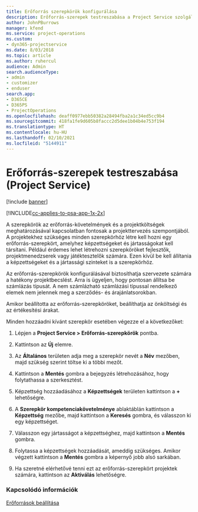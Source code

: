 ```yaml
---
title: Erőforrás szerepkörök konfigurálása
description: Erőforrás-szerepek testreszabása a Project Service szolgáltatásban
author: JohnPBurrows
manager: kfend
ms.service: project-operations
ms.custom:
- dyn365-projectservice
ms.date: 8/03/2018
ms.topic: article
ms.author: ruhercul
audience: Admin
search.audienceType:
- admin
- customizer
- enduser
search.app:
- D365CE
- D365PS
- ProjectOperations
ms.openlocfilehash: deaff0977ebb50382a28494fba2a1c34ed5cc9b4
ms.sourcegitcommit: 418fa1fe9d605b8faccc2d5dee1b04b4e753f194
ms.translationtype: HT
ms.contentlocale: hu-HU
ms.lasthandoff: 02/10/2021
ms.locfileid: "5144911"
---
```

# <a name="configure-resource-roles-project-service"></a>Erőforrás-szerepek testreszabása (Project Service)

[!include [banner](../includes/psa-now-project-operations.md)]

[!INCLUDE[cc-applies-to-psa-app-1x-2x](../includes/cc-applies-to-psa-app-1x-2x.md)]

A szerepkörök az erőforrás-követelmények és a projektköltségek meghatározásával kapcsolatban fontosak a projekttervezés szempontjából. A projektekhez szükséges minden szerepkörhöz létre kell hozni egy erőforrás-szerepkört, amelyhez képzettségeket és jártasságokat kell társítani. Például érdemes lehet létrehozni szerepköröket fejlesztők, projektmenedzserek vagy játéktesztelők számára. Ezen kívül be kell állítania a képzettségeket és a jártassági szinteket is a szerepkörhöz.  
  
 Az erőforrás-szerepkörök konfigurálásával biztosíthatja szervezete számára a hatékony projektbecslést.  Arra is ügyeljen, hogy pontosan állítsa be számlázás típusát. A nem számlázható számlázási típussal rendelkező elemek nem jelennek meg a szerződés- és árajánlatsorokban.  
  
 Amikor beállította az erőforrás-szerepköröket, beállíthatja az önköltségi és az értékesítési árakat.  
  
 Minden hozzáadni kívánt szerepkör esetében végezze el a következőket:  
  
1.  Lépjen a **Project Service > Erőforrás-szerepkörök** pontba.  
  
2.  Kattintson az **Új** elemre.  
  
3.  Az **Általános** területen adja meg a szerepkör nevét a **Név** mezőben, majd szükség szerint töltse ki a többi mezőt.  
  
4.  Kattintson a **Mentés** gombra a bejegyzés létrehozásához, hogy folytathassa a szerkesztést.  
  
5.  Képzettség hozzáadásához a **Képzettségek** területen kattintson a **+** lehetőségre.  
  
6.  A **Szerepkör kompetenciakövetelménye** ablaktáblán kattintson a **Képzettség** mezőbe, majd kattintson a **Keresés** gombra, és válasszon ki egy képzettséget.  
  
7.  Válasszon egy jártasságot a képzettséghez, majd kattintson a **Mentés** gombra.  
  
8.  Folytassa a képzettségek hozzáadását, ameddig szükséges. Amikor végzett kattintson a **Mentés** gombra a képernyő jobb alsó sarkában.  
  
9. Ha szeretné elérhetővé tenni ezt az erőforrás-szerepkört projektek számára, kattintson az **Aktiválás** lehetőségre.  
  
### <a name="see-also"></a>Kapcsolódó információk  
 [Erőforrások beállítása](../psa/set-up-resources.md)
